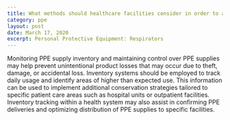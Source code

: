 ```yaml
---
title: What methods should healthcare facilities consider in order to avoid unintentional loss of PPE during COVID-19?
category: ppe
layout: post
date: March 17, 2020
excerpt: Personal Protective Equipment: Respirators
---
```


Monitoring PPE supply inventory and maintaining control over PPE supplies may help prevent unintentional product losses that may occur due to theft, damage, or accidental loss. Inventory systems should be employed to track daily usage and identify areas of higher than expected use.  This information can be used to implement additional conservation strategies tailored to specific patient care areas such as hospital units or outpatient facilities.  Inventory tracking within a health system may also assist in confirming PPE deliveries and optimizing distribution of PPE supplies to specific facilities.